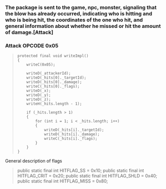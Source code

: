 ### The package is sent to the game, npc, monster, signaling that the blow has already occurred, indicating who is hitting and who is being hit, the coordinates of the one who hit, and general information about whether he missed or hit the amount of damage.[Attack]

### Attack OPCODE 0x05

<blockquote>

	protected final void writeImpl()
	{
		writeC(0x05);
		
		writeD(_attackerId);
		writeD(_hits[0]._targetId);
		writeD(_hits[0]._damage);
		writeC(_hits[0]._flags);
		writeD(_x);
		writeD(_y);
		writeD(_z);
		writeH(_hits.length - 1);
		
		if (_hits.length > 1)
		{
			for (int i = 1; i < _hits.length; i++)
			{
				writeD(_hits[i]._targetId);
				writeD(_hits[i]._damage);
				writeC(_hits[i]._flags);
			}
		}
	}
</blockquote>

General description of flags

<blockquote>
	public static final int HITFLAG_SS = 0x10;
	public static final int HITFLAG_CRIT = 0x20;
	public static final int HITFLAG_SHLD = 0x40;
	public static final int HITFLAG_MISS = 0x80;
</blockquote>